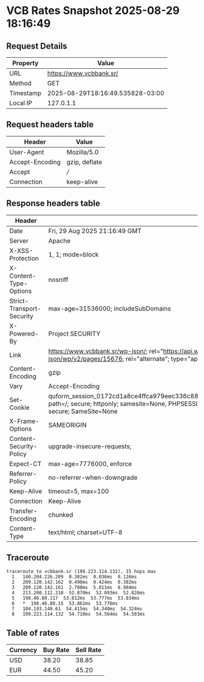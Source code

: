 # VCB Rates Snapshot 2025-08-29 18:16:49
## Request Details

| Property | Value |
|----------|-------|
| URL | https://www.vcbbank.sr/ |
| Method | GET |
| Timestamp | 2025-08-29T18:16:49.535828-03:00 |
| Local IP | 127.0.1.1 |
    
## Request headers table

| Header | Value |
|--------|-------|
| User-Agent | Mozilla/5.0 |
| Accept-Encoding | gzip, deflate |
| Accept | */* |
| Connection | keep-alive |

    
## Response headers table
| Header | Value |
|--------|-------|
| Date | Fri, 29 Aug 2025 21:16:49 GMT |
| Server | Apache |
| X-XSS-Protection | 1, 1; mode=block |
| X-Content-Type-Options | nosniff |
| Strict-Transport-Security | max-age=31536000; includeSubDomains |
| X-Powered-By | Project SECURITY |
| Link | <https://www.vcbbank.sr/wp-json/>; rel="https://api.w.org/", <https://www.vcbbank.sr/wp-json/wp/v2/pages/15676>; rel="alternate"; type="application/json", <https://www.vcbbank.sr/>; rel=shortlink |
| Content-Encoding | gzip |
| Vary | Accept-Encoding |
| Set-Cookie | quform_session_0172cd1a8ce4ffca979eec336c8836d5=c0MDdzDvdfxEuNvkbEYT1csh3yrGbBW192slEeht; path=/; secure; httponly; samesite=None, PHPSESSID=008054328e4b88eeb35bb7175cdff62d; path=/; secure; SameSite=None |
| X-Frame-Options | SAMEORIGIN |
| Content-Security-Policy | upgrade-insecure-requests; |
| Expect-CT | max-age=7776000, enforce |
| Referrer-Policy | no-referrer-when-downgrade |
| Keep-Alive | timeout=5, max=100 |
| Connection | Keep-Alive |
| Transfer-Encoding | chunked |
| Content-Type | text/html; charset=UTF-8 |

## Traceroute 

```
traceroute to vcbbank.sr (199.223.114.132), 15 hops max
  1   140.204.226.209  0.302ms  0.036ms  0.126ms 
  2   209.120.142.162  0.490ms  0.424ms  0.382ms 
  3   209.120.142.161  2.780ms  5.011ms  6.984ms 
  4   213.200.112.218  52.870ms  52.893ms  52.826ms 
  5   198.46.80.117  53.812ms  53.777ms  53.834ms 
  6   *  198.46.80.15  53.861ms  53.776ms 
  7   104.193.140.61  54.415ms  54.340ms  54.324ms 
  8   199.223.114.132  54.710ms  54.564ms  54.503ms 

```


## Table of rates

| Currency | Buy Rate | Sell Rate |
|----------|----------|-----------|
| USD | 38.20 | 38.85 |
| EUR | 44.50 | 45.20 |
